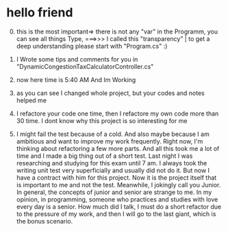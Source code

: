 # hello friend

0. this is the most important=> there is not any "var" in the Programm, you can see all things Type,
===>>> I called this "transparency" | to get a deep understanding please start with "Program.cs" :)

 
1. I Wrote some tips and comments for you in "DynamicCongestionTaxCalculatorController.cs"
2. now here time is 5:40 AM And Im Working 
3. as you can see I changed whole project, but your codes and notes helped me
4. I refactore your code one time, then I refactore my own code more than 30 time. I dont know why this project is so interesting for me
5. I might fail the test because of a cold. And also maybe because I am ambitious and want to improve my work frequently. Right now, I'm thinking about refactoring a few more parts. And all this took me a lot of time and I made a big thing out of a short test. Last night I was researching and studying for this exam until 7 am. I always took the writing unit test very superficially and usually did not do it. But now I have a contract with him for this project. Now it is the project itself that is important to me and not the test. Meanwhile, I jokingly call you Junior. In general, the concepts of junior and senior are strange to me. In my opinion, in programming, someone who practices and studies with love every day is a senior. How much did I talk, I must do a short refactor due to the pressure of my work, and then I will go to the last giant, which is the bonus scenario.